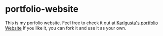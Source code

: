 # portfolio-website
 
This is my porfolio website. Feel free to check it out at [Karlgusta's portfolio Website](https://karlgusta-portfolio-website.vercel.app/) If you like it, you can fork it and use it as your own.